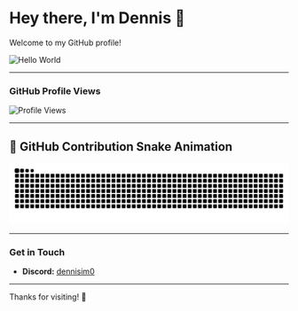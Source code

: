 # Hey there, I'm Dennis 👋

Welcome to my GitHub profile!

![Hello World](https://www.codelikethewind.org/content/images/size/w2000/2022/05/hello_world.png)

---

### GitHub Profile Views  
![Profile Views](https://komarev.com/ghpvc/?username=dennisimoo&color=blue&style=flat-square)

---

## 🐍 GitHub Contribution Snake Animation

<picture>
  <source media="(prefers-color-scheme: dark)" srcset="https://github.com/dennisimoo/dennisimoo/blob/output/github-snake-dark.svg" />
  <source media="(prefers-color-scheme: light)" srcset="https://github.com/dennisimoo/dennisimoo/blob/output/github-snake.svg" />
  <img alt="github-snake" src="https://github.com/dennisimoo/dennisimoo/blob/output/github-snake.svg" />
</picture>

---

### Get in Touch  
- **Discord:** [dennisim0](https://discord.com/users/696217160007155812) 

---

Thanks for visiting! 🚀
